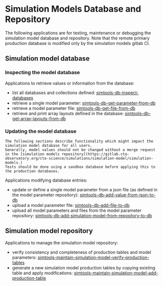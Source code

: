 
# Simulation Models Database and Repository

The following applications are for testing, maintenance or debugging the simulation model database and repository.
Note that the remote primary production database is modified only by the simulation models gitlab CI.

## Simulation model database

### Inspecting the model database

Applications to retrieve values or information from the database:

* list all databases and collections defined: [simtools-db-inspect-databases](db_inspect_databases)
* retrieve a single model parameter: [simtools-db-get-parameter-from-db](db_get_parameter_from_db)
* retrieve a model parameter file: [simtools-db-get-file-from-db](db_get_file_from_db)
* retrieve and print array layouts defined in the database: [simtools-db-get-array-layouts-from-db](db_get_array_layouts_from_db)

### Updating the model database

```{danger}
The following sections describe functionality which might impact the simulation model database for all users.
Generally, model values should not be changed without a merge request in the [simulation models repository](https://gitlab.cta-observatory.org/cta-science/simulations/simulation-model/simulation-models.)
Tests should be done using a sandbox database before applying this to the production databases.
```

Applications modifying database entries:

* update or define a single model parameter from a json file (as defined in the model parameter repository): [simtools-db-add-value-from-json-to-db](db_add_value_from_json_to_db)
* upload a model parameter file: [simtools-db-add-file-to-db](db_add_file_to_db)
* upload all model parameters and files from the model parameter repository: [simtools-db-add-simulation-model-from-repository-to-db](db_add_simulation_model_from_repository_to_db)

## Simulation model repository

Applications to manage the simulation model repository:

* verify consistency and completeness of production tables and model parameters: [simtools-maintain-simulation-model-verify-production-tables](maintain_simulation_model_verify_production_tables)
* generate a new simulation model production tables by copying existing table and apply modifications: [simtools-maintain-simulation-model-add-production-table](maintain_simulation_model_add_production_table)
